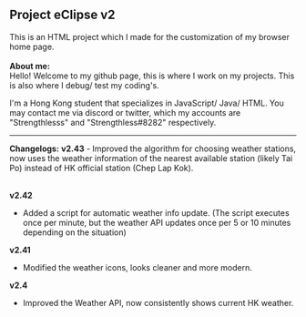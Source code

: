 <h2>Project eClipse v2</h2> 
This is an HTML project which I made for the customization of my browser home page.
<br>
<br>
<b>About me:</b>
<br>
   Hello! Welcome to my github page, this is where I work on my projects. This
is also where I debug/ test my coding's.
   <p>I'm a Hong Kong student that specializes in JavaScript/ Java/ HTML. You may
contact me via discord or twitter, which my accounts are "Strengthlesss"
and "Strengthless#8282" respectively.</p>
<hr>
<b>Changelogs:</b>
<b>v2.43</b>
- Improved the algorithm for choosing weather stations, now uses the weather information of the nearest available station (likely Tai Po) instead of HK official station (Chep Lap Kok).<br><br>

<b>v2.42</b>
- Added a script for automatic weather info update. (The script executes once per minute, but the weather API updates once per 5 or 10 minutes depending on the situation)

<b>v2.41</b>
- Modified the weather icons, looks cleaner and more modern.

<b>v2.4</b>
- Improved the Weather API, now consistently shows current HK weather.

<b></b>



